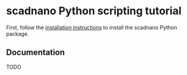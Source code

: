 # scadnano Python scripting tutorial

First, follow the [installation instructions](https://github.com/UC-Davis-molecular-computing/scadnano-python-package) 
to install the scadnano Python package.

## Documentation

TODO
